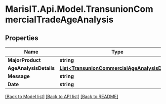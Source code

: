 
# MarisIT.Api.Model.TransunionCommercialTradeAgeAnalysis

## Properties

Name | Type | Description | Notes
------------ | ------------- | ------------- | -------------
**MajorProduct** | **string** |  | [optional] 
**AgeAnalysisDetails** | [**List&lt;TransunionCommercialAgeAnalysisDetail&gt;**](TransunionCommercialAgeAnalysisDetail.md) |  | [optional] 
**Message** | **string** |  | [optional] 
**Date** | **string** |  | [optional] 

[[Back to Model list]](../README.md#documentation-for-models)
[[Back to API list]](../README.md#documentation-for-api-endpoints)
[[Back to README]](../README.md)

